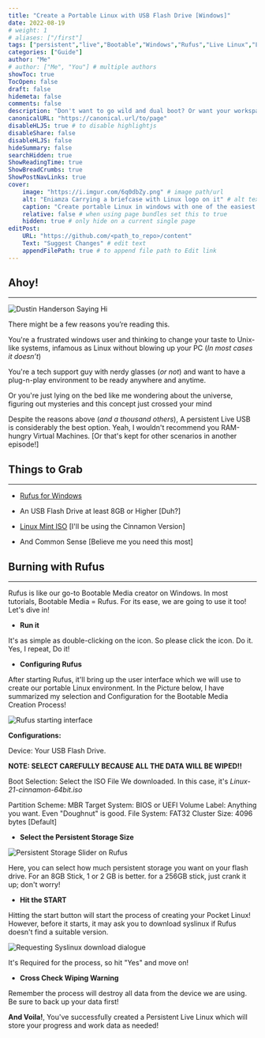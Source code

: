```yaml
---
title: "Create a Portable Linux with USB Flash Drive [Windows]"
date: 2022-08-19
# weight: 1
# aliases: ["/first"]
tags: ["persistent","live","Bootable","Windows","Rufus","Live Linux","Linux Mint","Dual Boot","How To"]
categories: ["Guide"]
author: "Me"
# author: ["Me", "You"] # multiple authors
showToc: true
TocOpen: false
draft: false
hidemeta: false
comments: false
description: "Don't want to go wild and dual boot? Or want your workspace to fit in your pocket? Live Persistence Linux is just the right choice for you!"
canonicalURL: "https://canonical.url/to/page"
disableHLJS: true # to disable highlightjs
disableShare: false
disableHLJS: false
hideSummary: false
searchHidden: true
ShowReadingTime: true
ShowBreadCrumbs: true
ShowPostNavLinks: true
cover:
    image: "https://i.imgur.com/6q0dbZy.png" # image path/url
    alt: "Eniamza Carrying a briefcase with Linux logo on it" # alt text
    caption: "Create portable Linux in windows with one of the easiest methods!" # display caption undercover
    relative: false # when using page bundles set this to true
    hidden: true # only hide on a current single page
editPost:
    URL: "https://github.com/<path_to_repo>/content"
    Text: "Suggest Changes" # edit text
    appendFilePath: true # to append file path to Edit link
---
```


## Ahoy!

---

![Dustin Handerson Saying Hi](https://c.tenor.com/UexY6570HekAAAAC/stranger-things.gif)

There might be a few reasons you’re reading this.

You're a frustrated windows user and thinking to change your taste to Unix-like systems, infamous as Linux without blowing up your PC (*In most cases it doesn’t*)

You're a tech support guy with nerdy glasses (*or not*) and want to have a plug-n-play environment to be ready anywhere and anytime.

Or you're just lying on the bed like me wondering about the universe, figuring out mysteries and this concept just crossed your mind

Despite the reasons above (*and a thousand others*), A persistent Live USB is considerably the best option. Yeah, I wouldn't recommend you RAM-hungry Virtual Machines. [Or that's kept for other scenarios in another episode!]

## Things to Grab
---

- [Rufus for Windows](https://rufus.ie/en/) 

- An USB Flash Drive at least 8GB or Higher [Duh?]
- [Linux Mint ISO](https://www.linuxmint.com/download.php) [I'll be using the Cinnamon Version]
- And Common Sense [Believe me you need this most]

## Burning with Rufus
---

Rufus is like our go-to Bootable Media creator on Windows. In most tutorials, Bootable Media = Rufus. For its ease, we are going to use it too!
Let's dive in!

- **Run it** 

It's as simple as double-clicking on the icon. So please click the icon. Do it. Yes, I repeat, Do it!

- **Configuring Rufus**

After starting Rufus, it'll bring up the user interface which we will use to create our portable Linux environment. In the Picture below, I have summarized my selection and Configuration for the Bootable Media Creation Process!

![Rufus starting interface](https://i.imgur.com/l2qHkYm.png)


**Configurations:**

Device: Your USB Flash Drive. 

**NOTE: SELECT CAREFULLY BECAUSE ALL THE DATA WILL BE WIPED!!**

Boot Selection: Select the ISO File We downloaded. In this case, it's *Linux-21-cinnamon-64bit.iso*

Partition Scheme: MBR
Target System: BIOS or UEFI
Volume Label: Anything you want. Even "Doughnut" is good.
File System: FAT32
Cluster Size: 4096 bytes [Default]

- **Select the Persistent Storage Size**

![Persistent Storage Slider on Rufus](https://i.imgur.com/FGghx9T.png)

Here, you can select how much persistent storage you want on your flash drive. For an 8GB Stick, 1 or 2 GB is better. for a 256GB stick, just crank it up; don't worry!

- **Hit the START**

Hitting the start button will start the process of creating your Pocket Linux! However, before it starts, it may ask you to download syslinux if Rufus doesn't find a suitable version.

![Requesting Syslinux download dialogue](https://i.imgur.com/dzWFvPV.png)

It's Required for the process, so hit "Yes" and move on!

- **Cross Check Wiping Warning**

Remember the process will destroy all data from the device we are using. Be sure to back up your data first!


**And Voila!**, You've successfully created a Persistent Live Linux which will store your progress and work data as needed!




